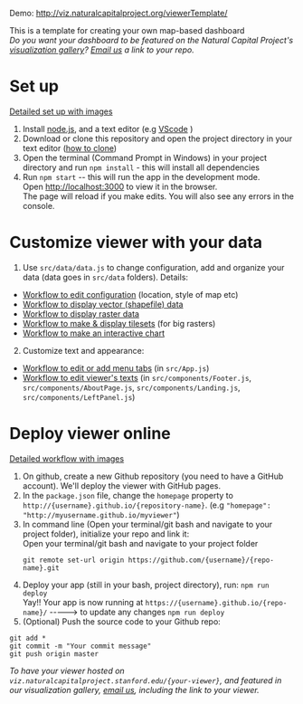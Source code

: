 Demo: http://viz.naturalcapitalproject.org/viewerTemplate/

This is a template for creating your own map-based dashboard <br/>
*Do you want your dashboard to be featured on the Natural Capital Project's [visualization gallery](http://viz.naturalcapitalproject.org/)? [Email us](mailto:chweil@stanford.edu) a link to your repo.*

# Set up 
[Detailed set up with images](Readme_step_by_step.md#Set-up)

1. Install [node.js](https://nodejs.org/en/download/), and a text editor (e.g  [VScode](https://code.visualstudio.com/download) )
2. Download or clone this repository and open the project directory in your text editor ([how to clone](https://docs.github.com/en/enterprise/2.13/user/articles/cloning-a-repository))
3. Open the terminal (Command Prompt in Windows) in your project directory and run `npm install` - this will install all dependencies
4. Run `npm start` -- this will run the app in the development mode.<br />
   Open [http://localhost:3000](http://localhost:3000) to view it in the browser. <br />
   The page will reload if you make edits.
   You will also see any errors in the console. <br />

# Customize viewer with your data
1. Use `src/data/data.js` to change configuration, add and organize your data (data goes in `src/data` folders). Details:

* [Workflow to edit configuration](https://github.com/charlottegiseleweil/viewerTemplate/blob/master/Readme_detailed.md#configure-basemap-and-parameters) (location, style of map etc)
* [Workflow to display vector (shapefile) data](https://github.com/charlottegiseleweil/viewerTemplate/blob/master/Readme_detailed.md#display-shapefiles)
* [Workflow to display raster data](https://github.com/charlottegiseleweil/viewerTemplate/blob/master/Readme_detailed.md#display-rasters)
* [Workflow to make & display tilesets](https://github.com/charlottegiseleweil/viewerTemplate/blob/master/Readme_detailed.md#build-and-display-tilesets) (for big rasters)
* [Workflow to make an interactive chart](https://github.com/charlottegiseleweil/viewerTemplate/blob/master/Readme_detailed.md#build-an-interactive-chart)

2. Customize text and appearance:
* [Workflow to edit or add menu tabs](https://github.com/charlottegiseleweil/viewerTemplate/blob/master/Readme_detailed.md#add-a-new-menu-tab) (in `src/App.js`)
* [Workflow to edit viewer's texts](https://github.com/charlottegiseleweil/viewerTemplate/blob/master/Readme_detailed.md#edit-texts) (in `src/components/Footer.js`, `src/components/AboutPage.js`, `src/components/Landing.js`, `src/components/LeftPanel.js`)

# Deploy viewer online 
[Detailed workflow with images](Readme_step_by_step.md#Deploy-viewer-online)
1. On github, create a new Github repository (you need to have a GitHub account). We'll deploy the viewer with GitHub pages.
2. In the `package.json` file, change the `homepage` property to `http://{username}.github.io/{repository-name}`. (e.g `"homepage": "http://myusername.github.io/myviewer"`)
3. In command line (Open your terminal/git bash and navigate to your project folder), initialize your repo and link it: <br/>
   Open your terminal/git bash and navigate to your project folder<br/>
   ```
   git remote set-url origin https://github.com/{username}/{repo-name}.git
   ```
4. Deploy your app (still in your bash, project directory), run: `npm run deploy` <br/>
   Yay!! Your app is now running at `https://{username}.github.io/{repo-name}/`
   -----> to update any changes `npm run deploy`
5. (Optional) Push the source code to your Github repo:
```
git add *
git commit -m "Your commit message"
git push origin master
```
*To have your viewer hosted on `viz.naturalcapitalproject.stanford.edu/{your-viewer}`, and featured in our visualization gallery, [email us](mailto:chweil@stanford.edu), including the link to your viewer.*
